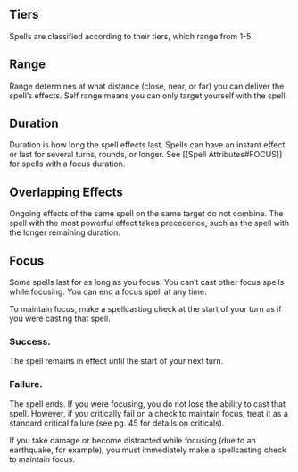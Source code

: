 ## Tiers
Spells are classified according to their tiers, which range from 1-5.

## Range
Range determines at what distance (close, near, or far) you can deliver the spell’s effects. Self range means you can only target yourself with the spell.

## Duration
Duration is how long the spell effects last. Spells can have an instant effect or last for several turns, rounds, or longer. See [[Spell Attributes#FOCUS]] for spells with a focus duration.

## Overlapping Effects
Ongoing effects of the same spell on the same target do not combine. The spell with the most powerful effect takes precedence, such as the spell with the longer remaining duration.

## Focus
Some spells last for as long as you focus. You can’t cast other focus spells while focusing. You can end a focus spell at any time.

To maintain focus, make a spellcasting check at the start of your turn as if you were casting that spell.

### Success.
The spell remains in effect until the start of your next turn.

### Failure.
The spell ends. If you were focusing, you do not lose the ability to cast that spell. However, if you critically fail on a check to maintain focus, treat it as a standard critical failure (see pg. 45 for details on criticals).

If you take damage or become distracted while focusing (due to an earthquake, for example), you must immediately make a spellcasting check to maintain focus.


